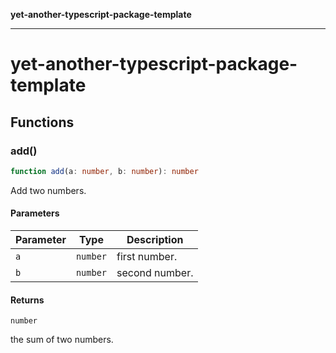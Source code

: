 **yet-another-typescript-package-template**

***

# yet-another-typescript-package-template

## Functions

### add()

```ts
function add(a: number, b: number): number
```

Add two numbers.

#### Parameters

| Parameter | Type | Description |
| ------ | ------ | ------ |
| `a` | `number` | first number. |
| `b` | `number` | second number. |

#### Returns

`number`

the sum of two numbers.
